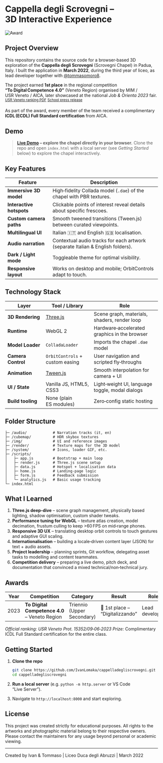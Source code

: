 # Cappella degli Scrovegni – 3D Interactive Experience

![Award](https://img.shields.io/badge/🥇 1st Place-To Digital Competence 4.0 \(Veneto\)-orange)

## Project Overview

This repository contains the source code for a browser‑based 3D exploration of the **Cappella degli Scrovegni** (Scrovegni Chapel) in Padua, Italy. I built the application in **March 2022**, during the third year of liceo, as lead developer together with [@tommasomoro8](https://github.com/tommasomoro8).

The project earned **1st place** in the regional competition **“To Digital Competence 4.0”** (Veneto Region) organised by MIM / USR Veneto / AICA, later showcased at the national *Job & Orienta 2023* fair. <sup>[USR Veneto ranking PDF](https://istruzioneveneto.gov.it/wp-content/uploads/2023/06/m_pi.AOODRVE.REGISTRO-UFFICIALEU.0015352.09-06-2023.pdf)</sup> <sup>[School press release](https://liceoduca.edu.it/2023/12/03/concorso-to-digital-competence-4-0/)</sup>

As part of the award, every member of the team received a complimentary **ICDL (ECDL) Full Standard certification** from AICA.

## Demo

> **[Live Demo](https://cappelladegliscrovegni.netlify.app/) – explore the chapel directly in your browser.** Clone the repo and open `index.html` with a local server (see *Getting Started* below) to explore the chapel interactively.

## Key Features

| Feature                  | Description                                                                    |
| ------------------------ | ------------------------------------------------------------------------------ |
| **Immersive 3D model**   | High‑fidelity Collada model (`.dae`) of the chapel with PBR textures.          |
| **Interactive hotspots** | Clickable points of interest reveal details about specific frescoes.           |
| **Custom camera paths**  | Smooth tweened transitions (Tween.js) between curated viewpoints.              |
| **Multilingual UI**      | Italian 🇮🇹 and English 🇬🇧 localisation.                                    |
| **Audio narration**      | Contextual audio tracks for each artwork (separate Italian & English folders). |
| **Dark / Light mode**    | Toggleable theme for optimal visibility.                                       |
| **Responsive layout**    | Works on desktop and mobile; OrbitControls adapt to touch.                     |

## Technology Stack

| Layer              | Tool / Library                                   | Role                                            |
| ------------------ | ------------------------------------------------ | ----------------------------------------------- |
| **3D Rendering**   | [Three.js](https://threejs.org/)                 | Scene graph, materials, shaders, render loop    |
| **Runtime**        | WebGL 2                                          | Hardware‑accelerated graphics in the browser    |
| **Model Loader**   | `ColladaLoader`                                  | Imports the chapel `.dae` model                 |
| **Camera Control** | `OrbitControls` + custom easing                  | User navigation and scripted fly‑throughs       |
| **Animation**      | [Tween.js](https://github.com/tweenjs/tween.js/) | Smooth interpolation for camera + UI            |
| **UI / State**     | Vanilla JS, HTML5, CSS3                          | Light‑weight UI, language toggle, modal dialogs |
| **Build tooling**  | None (plain ES modules)                          | Zero‑config static hosting                      |

## Folder Structure

```
├─ /audio/            # Narration tracks (it, en)
├─ /cubemap/          # HDR skybox textures
├─ /img/              # UI and reference images
├─ /render/           # Texture maps for the 3D model
├─ /system/           # Icons, loader GIF, etc.
├─ /scripts/
│   ├─ app.js         # Bootstrap + main loop
│   ├─ render.js      # Three.js scene setup
│   ├─ data.js        # Hotspot + localisation data
│   ├─ home.js        # Landing‑page logic
│   ├─ form.js        # Feedback submission
│   └─ analytics.js   # Basic usage tracking
└─ index.html
```

## What I Learned

1. **Three.js deep‑dive** – scene graph management, physically based lighting, shadow optimisation, custom shader tweaks.
2. **Performance tuning for WebGL** – texture atlas creation, model decimation, frustum culling to keep >60 FPS on mid‑range phones.
3. **Responsive 3D UX** – translating desktop orbit controls to touch gestures and adaptive GUI scaling.
4. **Internationalisation** – building a locale‑driven content layer (JSON) for text + audio assets.
5. **Project leadership** – planning sprints, Git workflow, delegating asset tasks to modelling and content teammates.
6. **Competition delivery** – preparing a live demo, pitch deck, and documentation that convinced a mixed technical/non‑technical jury.

## Awards

| Year | Competition                                   | Category                   | Result                          | Role           |
| ---- | --------------------------------------------- | -------------------------- | ------------------------------- | -------------- |
| 2023 | **To Digital Competence 4.0** – Veneto Region | Triennio (Upper Secondary) | 🥇 1st place – “Digitalizzando” | Lead developer |

*Official ranking: USR Veneto Prot. 15352/09‑06‑2023*
*Prize:* Complimentary ICDL Full Standard certification for the entire class.

## Getting Started

1. **Clone the repo**

   ```bash
   git clone https://github.com/IvanLomaka/cappelladegliscrovegni.git
   cd cappelladegliscrovegni
   ```
2. **Run a local server** (e.g. `python -m http.server` or VS Code “Live Server”).
3. Navigate to `http://localhost:8000` and start exploring.

## License

This project was created strictly for educational purposes. All rights to the artworks and photographic material belong to their respective owners. Please contact the maintainers for any usage beyond personal or academic viewing.

---
Created by Ivan & Tommaso | Liceo Duca degli Abruzzi | March 2022